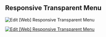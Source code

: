 ## Responsive Transparent Menu

![Edit [Web] Responsive Transparent Menu](../../gifs/nav/responsive-transparent-menu.gif)

[![Edit [Web] Responsive Transparent Menu](https://codesandbox.io/static/img/play-codesandbox.svg)](https://codesandbox.io/s/13kvjk6l87)
